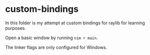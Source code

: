 # custom-bindings

In this folder is my attempt at custom bindings for raylib for learning purposes.

Open a basic window by running `nim r main`.

The linker flags are only configured for Windows.